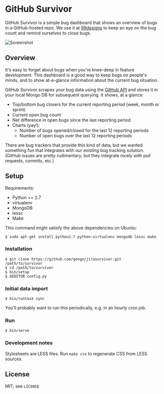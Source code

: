 # GitHub Survivor

GitHub Survivor is a simple bug dashboard that shows an overview of bugs in a
GitHub-hosted repo. We use it at [99designs][1] to keep an eye on the bug count
and remind ourselves to close bugs.

![Screenshot](https://github.com/99designs/githubsurvivor/wiki/screenshot.png)

## Overview

It's easy to forget about bugs when you're knee-deep in feature development.
This dashboard is a good way to keep bugs on people's minds, and to show
at-a-glance information about the current bug situation.

GitHub Survivor scrapes your bug data using the [GitHub API][2] and stores it in
your local Mongo DB for subsequent querying. It shows, at a glance:

 * Top/bottom bug closers for the current reporting period (week, month or sprint)
 * Current open bug count
 * Net difference in open bugs since the last reporting period
 * Charts (yay!):
    * Number of bugs opened/closed for the last 12 reporting periods
    * Number of open bugs over the last 12 reporting periods

There are bug trackers that provide this kind of data, but we wanted something
fun that integrates with our existing bug tracking solution. (GitHub issues are
pretty rudimentary, but they integrate nicely with pull requests, commits, etc.)

## Setup

Requirements:

* Python >= 2.7
* virtualenv
* MongoDB
* lessc
* Make

This command might satisfy the above dependencies on Ubuntu:

    $ sudo apt-get install python2.7 python-virtualenv mongodb lessc make

### Installation

    $ git clone https://github.com/gengo/jirasurvivor.git /path/to/survivor
    $ cd /path/to/survivor
    $ bin/setup
    $ $EDITOR config.py

### Initial data import

    $ bin/runtask sync

You'll probably want to run this periodically, e.g. in an hourly cron job.

### Run

    $ bin/serve

### Development notes

Stylesheets are LESS files. Run `make css` to regenerate CSS from LESS sources.

## License

MIT; see `LICENSE`

[1]: http://99designs.com
[2]: http://developer.github.com/v3/issues/
